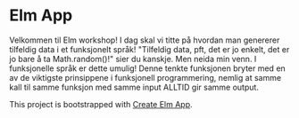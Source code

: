 # Elm App

Velkommen til Elm workshop! I dag skal vi titte på hvordan man genererer tilfeldig data i et funksjonelt språk! "Tilfeldig data, pft, det er jo enkelt, det er jo bare å ta Math.random()!" sier du kanskje. Men neida min venn. I funksjonelle språk er dette umulig! Denne tenkte funksjonen bryter med en av de viktigste prinsippene i funksjonell programmering, nemlig at samme kall til samme funksjon med samme input ALLTID gir samme output.

This project is bootstrapped with [Create Elm App](https://github.com/halfzebra/create-elm-app).
